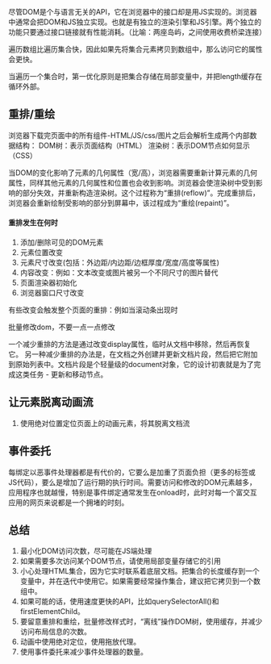 尽管DOM是个与语言无关的API，它在浏览器中的接口却是用JS实现的。浏览器中通常会把DOM和JS独立实现。也就是有独立的渲染引擎和JS引擎。两个独立的功能只要通过接口链接就有性能消耗。（比喻：两座岛屿，之间使用收费桥梁连接）

遍历数组比遍历集合快，因此如果先将集合元素拷贝到数组中，那么访问它的属性会更快。

当遍历一个集合时，第一优化原则是把集合存储在局部变量中，并把length缓存在循环外部。

## 重排/重绘
浏览器下载完页面中的所有组件-HTML/JS/css/图片之后会解析生成两个内部数据结构：
DOM树：表示页面结构（HTML）
渲染树：表示DOM节点如何显示（CSS）

当DOM的变化影响了元素的几何属性（宽/高），浏览器需要重新计算元素的几何属性，同样其他元素的几何属性和位置也会收到影响。浏览器会使渲染树中受到影响的部分失效，并重新构造渲染树。这个过程称为“重排(reflow)”。完成重排后，浏览器会重新绘制受影响的部分到屏幕中，该过程成为“重绘(repaint)”。

#### 重排发生在何时
1. 添加/删除可见的DOM元素
2. 元素位置改变
3. 元素尺寸改变(包括：外边距/内边距/边框厚度/宽度/高度等属性)
4. 内容改变：例如：文本改变或图片被另一个不同尺寸的图片替代
5. 页面渲染器初始化
6. 浏览器窗口尺寸改变

有些改变会触发整个页面的重排：例如当滚动条出现时

批量修改dom，不要一点一点修改

一个减少重排的方法是通过改变display属性，临时从文档中移除，然后再恢复它。
另一种减少重排的办法是，在文档之外创建并更新文档片段，然后把它附加到原始列表中。文档片段是个轻量级的document对象，它的设计初衷就是为了完成这类任务 - 更新和移动节点。

## 让元素脱离动画流
1. 使用绝对位置定位页面上的动画元素，将其脱离文档流

## 事件委托
每绑定以恶事件处理器都是有代价的，它要么是加重了页面负担（更多的标签或JS代码），要么是增加了运行期的执行时间。需要访问和修改的DOM元素越多，应用程序也就越慢，特别是事件绑定通常发生在onload时，此时对每一个富交互应用的网页来说都是一个拥堵的时刻。

## 总结
1. 最小化DOM访问次数，尽可能在JS端处理
2. 如果需要多次访问某个DOM节点，请使用局部变量存储它的引用
3. 小心处理HTML集合，因为它实时联系着底层文档。把集合的长度缓存到一个变量中，并在迭代中使用它。如果需要经常操作集合，建议把它拷贝到一个数组中。
4. 如果可能的话，使用速度更快的API，比如querySelectorAll()和firstElementChild。
5. 要留意重排和重绘，批量修改样式时，“离线”操作DOM树，使用缓存，并减少访问布局信息的次数。
6. 动画中使用绝对定位，使用拖放代理。
7. 使用事件委托来减少事件处理器的数量。